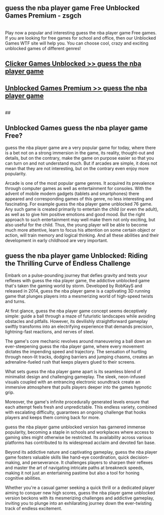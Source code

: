 ## guess the nba player game Free Unblocked Games Premium - zsgch <br>
<br>
Play now a popular and interesting guess the nba player game Free games. If you are looking for free games for school and office, then our Unblocked Games WTF site will help you. You can choose cool, crazy and exciting unblocked games of different genres!


##  [Clicker Games Unblocked >> guess the nba player game](http://freeplayer.one?title=guess_the_nba_player_game&ref=04)

##  [Unblocked Games Premium >> guess the nba player game](http://freeplayer.one?title=guess_the_nba_player_game&ref=04)
  <br>
  ##



## Unblocked Games guess the nba player game Free?

guess the nba player game are a very popular game for today, where there is a bet not on a strong immersion in the game, its reality, thought-out and details, but on the contrary, make the game on purpose easier so that you can turn on and not understand much. But if arcades are simple, it does not mean that they are not interesting, but on the contrary even enjoy more popularity.

Arcade is one of the most popular game genres. It acquired its prevalence through computer games as well as entertainment for consoles. With the advent of mobile modern gadgets (tablets and smartphones) there appeared and corresponding games of this genre, no less interesting and fascinating. For example guess the nba player game unblocked 76 game. Any such game is created primarily to entertain the child (or even the adult), as well as to give him positive emotions and good mood. But the right approach to such entertainment may well make them not only exciting, but also useful for the child. Thus, the young player will be able to become much more attentive, learn to focus his attention on some certain object or action, will train memory and logical thinking. And all these abilities and their development in early childhood are very important.

##  guess the nba player game Unblocked: Riding the Thrilling Curve of Endless Challenge

Embark on a pulse-pounding journey that defies gravity and tests your reflexes with guess the nba player game, the addictive unblocked game that's taken the gaming world by storm. Developed by RobKayS and released in 2014, guess the nba player game is a captivating 3D running game that plunges players into a mesmerizing world of high-speed twists and turns.

At first glance, guess the nba player game concept seems deceptively simple: guide a ball through a maze of futuristic landscapes while avoiding obstacles and pitfalls. However, its devilishly straightforward gameplay swiftly transforms into an electrifying experience that demands precision, lightning-fast reactions, and nerves of steel.

The game's core mechanic revolves around maneuvering a ball down an ever-steepening guess the nba player game, where every movement dictates the impending speed and trajectory. The sensation of hurtling through neon-lit tracks, dodging barriers and jumping chasms, creates an adrenaline-fueled rush that keeps players glued to their screens.

What sets guess the nba player game apart is its seamless blend of minimalist design and challenging gameplay. The sleek, neon-infused visuals coupled with an entrancing electronic soundtrack create an immersive atmosphere that pulls players deeper into the games hypnotic grip.

Moreover, the game's infinite procedurally generated levels ensure that each attempt feels fresh and unpredictable. This endless variety, combined with escalating difficulty, guarantees an ongoing challenge that hooks players and keeps them coming back for more.

guess the nba player game unblocked version has garnered immense popularity, becoming a staple in schools and workplaces where access to gaming sites might otherwise be restricted. Its availability across various platforms has contributed to its widespread acclaim and devoted fan base.

Beyond its addictive nature and captivating gameplay, guess the nba player game fosters valuable skills like hand-eye coordination, quick decision-making, and perseverance. It challenges players to sharpen their reflexes and master the art of navigating intricate paths at breakneck speeds, making it not just an entertaining pastime but also a tool for honing cognitive abilities.

Whether you're a casual gamer seeking a quick thrill or a dedicated player aiming to conquer new high scores, guess the nba player game unblocked version beckons with its mesmerizing challenges and addictive gameplay, inviting you to plunge into an exhilarating journey down the ever-twisting track of endless excitement.